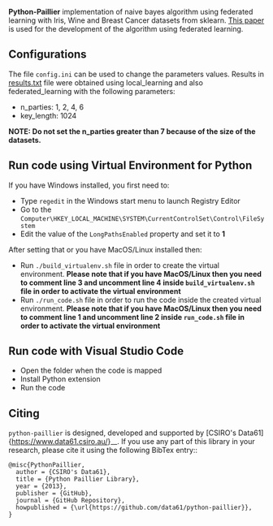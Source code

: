 **Python-Paillier** implementation of naive bayes algorithm using federated learning with Iris, Wine and Breast Cancer datasets from sklearn.
[This paper](http://www.aun.edu.eg/journal_files/143_J_4816.pdf) is used for the development of the algorithm using federated learning.

## Configurations
The file `config.ini` can be used to change the parameters values.
Results in [results.txt](results.txt) file were obtained using local_learning and also federated_learning with the following parameters:
- n_parties: 1, 2, 4, 6
- key_length: 1024

**NOTE: Do not set the n_parties greater than 7 because of the size of the datasets.**

## Run code using Virtual Environment for Python
If you have Windows installed, you first need to:
- Type `regedit` in the Windows start menu to launch Registry Editor
- Go to the `Computer\HKEY_LOCAL_MACHINE\SYSTEM\CurrentControlSet\Control\FileSystem`
- Edit the value of the `LongPathsEnabled` property and set it to **1**

After setting that or you have MacOS/Linux installed then:
- Run `./build_virtualenv.sh` file in order to create the virtual environment. **Please note that if you have MacOS/Linux then you need to comment line 3 and uncomment line 4 inside `build_virtualenv.sh` file in order to activate the virtual environment**
- Run `./run_code.sh` file in order to run the code inside the created virtual environment. **Please note that if you have MacOS/Linux then you need to comment line 1 and uncomment line 2 inside `run_code.sh` file in order to activate the virtual environment**

## Run code with Visual Studio Code
-   Open the folder when the code is mapped
-   Install Python extension
-   Run the code

## Citing
`python-paillier` is designed, developed and supported by [CSIRO's Data61]{<https://www.data61.csiro.au/>}__. If
you use any part of this library in your research, please cite it using the following BibTex entry::

    @misc{PythonPaillier,
      author = {CSIRO's Data61},
      title = {Python Paillier Library},
      year = {2013},
      publisher = {GitHub},
      journal = {GitHub Repository},
      howpublished = {\url{https://github.com/data61/python-paillier}},
    }
